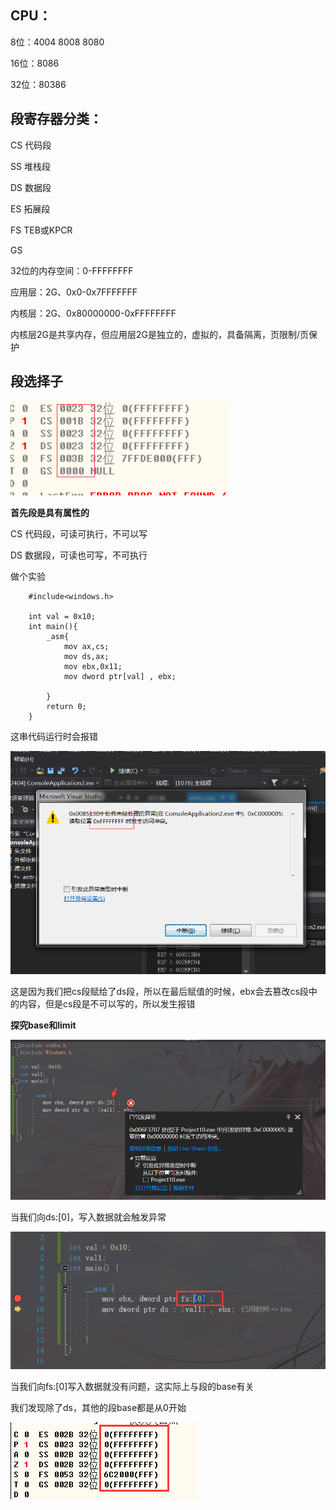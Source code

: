 CPU：
---

8位：4004 8008 8080

16位：8086

32位：80386

段寄存器分类：
---
CS 代码段

SS 堆栈段

DS 数据段

ES 拓展段

FS TEB或KPCR

GS

32位的内存空间：0-FFFFFFFF

应用层：2G、0x0-0x7FFFFFFF

内核层：2G、0x80000000-0xFFFFFFFF

内核层2G是共享内存，但应用层2G是独立的，虚拟的，具备隔离，页限制/页保护

段选择子
---

![](https://raw.githubusercontent.com/Whitebird0/tuchuang/main/QQ%E6%88%AA%E5%9B%BE20211004220220.png)

**首先段是具有属性的**

CS 代码段，可读可执行，不可以写

DS 数据段，可读也可写，不可执行

做个实验

		#include<windows.h>

		int val = 0x10;
		int main(){
			_asm{
				mov ax,cs;
				mov ds,ax;
				mov ebx,0x11;
				mov dword ptr[val] , ebx;

			}
			return 0;
		}
    
这串代码运行时会报错

![](https://raw.githubusercontent.com/Whitebird0/tuchuang/main/QQ%E6%88%AA%E5%9B%BE20211004220514.png)

这是因为我们把cs段赋给了ds段，所以在最后赋值的时候，ebx会去篡改cs段中的内容，但是cs段是不可以写的，所以发生报错


**探究base和limit**

![](https://raw.githubusercontent.com/Whitebird0/tuchuang/main/QQ%E6%88%AA%E5%9B%BE20211014224231.png)

当我们向ds:[0]，写入数据就会触发异常

![](https://raw.githubusercontent.com/Whitebird0/tuchuang/main/QQ%E6%88%AA%E5%9B%BE20211014224258.png)

当我们向fs:[0]写入数据就没有问题，这实际上与段的base有关

我们发现除了ds，其他的段base都是从0开始

![](https://raw.githubusercontent.com/Whitebird0/tuchuang/main/QQ%E6%88%AA%E5%9B%BE20211014224631.png)
